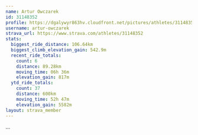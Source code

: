 ```yaml
---
name: Artur Owczarek
id: 31148352
profile: https://dgalywyr863hv.cloudfront.net/pictures/athletes/31148352/15906846/1/large.jpg
username: artur-owczarek
strava_url: https://www.strava.com/athletes/31148352
stats:
  biggest_ride_distance: 106.64km
  biggest_climb_elevation_gain: 542.9m
  recent_ride_totals:
    count: 6
    distance: 89.28km
    moving_time: 06h 36m
    elevation_gain: 817m
  ytd_ride_totals:
    count: 37
    distance: 600km
    moving_time: 52h 47m
    elevation_gain: 5582m
layout: strava_member
--- 
```

...
